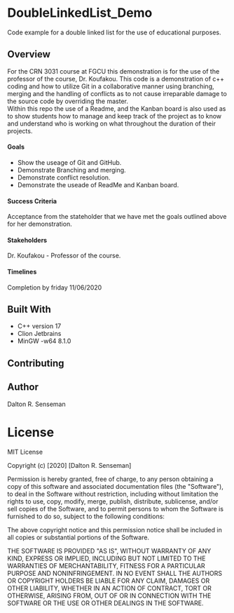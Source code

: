 # DoubleLinkedList_Demo
Code example for a double linked list for the use of educational purposes. 

## Overview
For the CRN 3031 course at FGCU this demonstration is for the use of the professor of the course, Dr. Koufakou. 
This code is a demonstration of c++ coding and how to utilize Git in a collaborative manner using branching, merging 
and the handling of conflicts as to not cause irreparable damage to the source code by overriding the master.  
Within this repo the use of a Readme, and the Kanban board is also used as to show students how to manage and keep track 
of the project as to know and understand who is working on what throughout the duration of their projects. 

#### Goals
- Show the useage of Git and GitHub.
- Demonstrate Branching and merging.
- Demonstrate conflict resolution.
- Demonstrate the useade of  ReadMe and Kanban board. 


#### Success Criteria
Acceptance from the stateholder that we have met the goals outlined above for her demonstration. 

#### Stakeholders
Dr. Koufakou - Professor of the course.

#### Timelines
Completion by friday 11/06/2020


## Built With
- C++ version 17
- Clion Jetbrains
- MinGW -w64 8.1.0

## Contributing

## Author
Dalton R. Senseman

# License
MIT License

Copyright (c) [2020] [Dalton R. Senseman]

Permission is hereby granted, free of charge, to any person obtaining a copy
of this software and associated documentation files (the "Software"), to deal
in the Software without restriction, including without limitation the rights
to use, copy, modify, merge, publish, distribute, sublicense, and/or sell
copies of the Software, and to permit persons to whom the Software is
furnished to do so, subject to the following conditions:

The above copyright notice and this permission notice shall be included in all
copies or substantial portions of the Software.

THE SOFTWARE IS PROVIDED "AS IS", WITHOUT WARRANTY OF ANY KIND, EXPRESS OR
IMPLIED, INCLUDING BUT NOT LIMITED TO THE WARRANTIES OF MERCHANTABILITY,
FITNESS FOR A PARTICULAR PURPOSE AND NONINFRINGEMENT. IN NO EVENT SHALL THE
AUTHORS OR COPYRIGHT HOLDERS BE LIABLE FOR ANY CLAIM, DAMAGES OR OTHER
LIABILITY, WHETHER IN AN ACTION OF CONTRACT, TORT OR OTHERWISE, ARISING FROM,
OUT OF OR IN CONNECTION WITH THE SOFTWARE OR THE USE OR OTHER DEALINGS IN THE
SOFTWARE.
